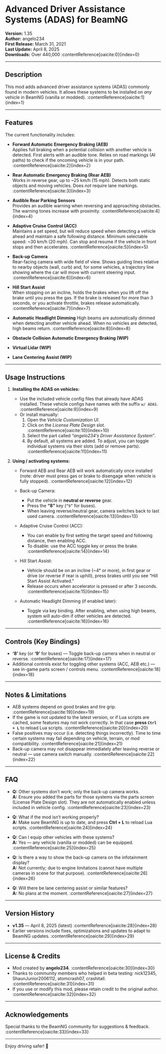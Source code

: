 # Advanced Driver Assistance Systems (ADAS) for BeamNG

**Version:** 1.35  
**Author:** angelo234  
**First Release:** March 31, 2021  
**Last Update:** April 8, 2025  
**Downloads:** Over 440,000 :contentReference[oaicite:0]{index=0}  

---

## Description

This mod adds advanced driver assistance systems (ADAS) commonly found in modern vehicles. It allows these systems to be installed on *any* vehicle in BeamNG (vanilla or modded). :contentReference[oaicite:1]{index=1}  

---

## Features

The current functionality includes:

- **Forward Automatic Emergency Braking (AEB)**  
  Applies full braking when a potential collision with another vehicle is detected. First alerts with an audible tone. Relies on road markings (AI paths) to check if the oncoming vehicle is in your path. :contentReference[oaicite:2]{index=2}

- **Rear Automatic Emergency Braking (Rear AEB)**  
  Works in reverse gear, up to ~25 km/h (15 mph). Detects both static objects and moving vehicles. Does *not* require lane markings. :contentReference[oaicite:3]{index=3}

- **Audible Rear Parking Sensors**  
  Provides an audible warning when reversing and approaching obstacles. The warning tones increase with proximity. :contentReference[oaicite:4]{index=4}

- **Adaptive Cruise Control (ACC)**  
  Maintains a set speed, but will reduce speed when detecting a vehicle ahead and maintain a safe following distance. Minimum selectable speed: ~30 km/h (20 mph). Can stop and resume if the vehicle in front stops and then accelerates. :contentReference[oaicite:5]{index=5}

- **Back-up Camera**  
  Rear-facing camera with wide field of view. Shows guiding lines relative to nearby objects (wall, curb) and, for some vehicles, a trajectory line showing where the car will move with current steering input. :contentReference[oaicite:6]{index=6}

- **Hill Start Assist**  
  When stopping on an incline, holds the brakes when you lift off the brake until you press the gas. If the brake is released for more than 3 seconds, or you activate throttle, brakes release automatically. :contentReference[oaicite:7]{index=7}

- **Automatic Headlight Dimming**
  High beams are automatically dimmed when detecting another vehicle ahead. When no vehicles are detected, high beams return. :contentReference[oaicite:8]{index=8}

- **Obstacle Collision Automatic Emergency Braking (WIP)**

- **Virtual Lidar (WIP)**

- **Lane Centering Assist (WIP)**

---

## Usage Instructions

1. **Installing the ADAS on vehicles:**

   - Use the included vehicle config files that already have ADAS installed. These vehicle configs have names with the suffix `w/ ADAS`. :contentReference[oaicite:9]{index=9}  
   - Or install manually:
     1. Open the *Vehicle Customization UI*.  
     2. Click on the *License Plate Design* slot. :contentReference[oaicite:10]{index=10}  
     3. Select the part called *“angelo234’s Driver Assistance System”*.  
     4. By default, all systems are added. To adjust, you can toggle individual systems via their slots (add or remove parts). :contentReference[oaicite:11]{index=11}  

2. **Using / activating systems:**

   - Forward AEB and Rear AEB will work automatically once installed (note: driver must press gas or brake to disengage when vehicle is fully stopped). :contentReference[oaicite:12]{index=12}  
   - Back-up Camera:
     - Put the vehicle in **neutral or reverse** gear.  
     - Press the **“8”** key (`“9”` for buses).  
     - When leaving reverse/neutral gear, camera switches back to last used camera. :contentReference[oaicite:13]{index=13}  

   - Adaptive Cruise Control (ACC):
     - You can enable by first setting the target speed and following distance, then enabling ACC.  
     - To disable: use the ACC toggle key or press the brake. :contentReference[oaicite:14]{index=14}  

   - Hill Start Assist:  
     - Vehicle should be on an incline (~4° or more), in first gear or drive (or reverse if rear is uphill), press brakes until you see “Hill Start Assist Activated.”  
     - Release occurs when accelerator is pressed or after 3 seconds. :contentReference[oaicite:15]{index=15}  

   - Automatic Headlight Dimming (if enabled later):  
     - Toggle via key binding. After enabling, when using high beams, system will auto-dim if other vehicles are detected. :contentReference[oaicite:16]{index=16}  

---

## Controls (Key Bindings)

- **‘8’** key (or **‘9’** for buses) — Toggle back-up camera when in neutral or reverse. :contentReference[oaicite:17]{index=17}  
- Additional controls exist for toggling other systems (ACC, AEB etc.) — see in-game parts screen / controls menu. :contentReference[oaicite:18]{index=18}  

---

## Notes & Limitations

- AEB systems depend on good brakes and tire grip. :contentReference[oaicite:19]{index=19}  
- If the game is not updated to the latest version, or if Lua scripts are cached, some features may not work correctly. In that case **press `Ctrl + L`** to reload Lua scripts. :contentReference[oaicite:20]{index=20}  
- False positives may occur (i.e. detecting things incorrectly). Time to time certain systems may fail depending on vehicle, terrain, or mod compatibility. :contentReference[oaicite:21]{index=21}  
- Back-up camera may not disappear immediately after leaving reverse or neutral — use camera switch manually. :contentReference[oaicite:22]{index=22}  

---

## FAQ

- **Q:** Other systems don’t work; only the back-up camera works.  
  **A:** Ensure you added the parts for those systems via the parts screen (License Plate Design slot). They are not automatically enabled unless included in vehicle config. :contentReference[oaicite:23]{index=23}  

- **Q:** What if the mod isn’t working properly?  
  **A:** Make sure BeamNG is up to date, and press **Ctrl + L** to reload Lua scripts. :contentReference[oaicite:24]{index=24}  

- **Q:** Can I equip other vehicles with these systems?  
  **A:** Yes — any vehicle (vanilla or modded) can be equipped. :contentReference[oaicite:25]{index=25}  

- **Q:** Is there a way to show the back-up camera on the infotainment display?  
  **A:** Not currently; due to engine limitations (cannot have multiple cameras in scene for that purpose). :contentReference[oaicite:26]{index=26}  

- **Q:** Will there be lane centering assist or similar features?  
  **A:** No plans at the moment. :contentReference[oaicite:27]{index=27}  

---

## Version History

- **v1.35** — April 8, 2025 (latest) :contentReference[oaicite:28]{index=28}  
- Earlier versions include fixes, optimizations and updates to adapt to BeamNG updates. :contentReference[oaicite:29]{index=29}  

---

## License & Credits

- Mod created by **angelo234**. :contentReference[oaicite:30]{index=30}  
- Thanks to community members who helped in beta testing: nick12345, ShaunJunior2006112, atomcrash07, crashitall. :contentReference[oaicite:31]{index=31}  
- If you use or modify this mod, please retain credit to the original author. :contentReference[oaicite:32]{index=32}  

---

## Acknowledgements

Special thanks to the BeamNG community for suggestions & feedback. :contentReference[oaicite:33]{index=33}  

---

Enjoy driving safer! 🚗  
